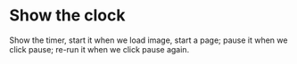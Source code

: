 # Show the clock   
Show the timer, start it when we load image, start a page; pause it when we click pause; re-run it when we click pause again.   

